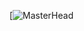  [![MasterHead]([https://inno3.it/2023/06/16/salesforce-ai-cloud-intelligenza-generativa-per-il-crm/](https://dribbble.com/shots/6058021-Mountain-Scene/attachments/1300939?mode=media)https://dribbble.com/shots/6058021-Mountain-Scene/attachments/1300939?mode=media)

